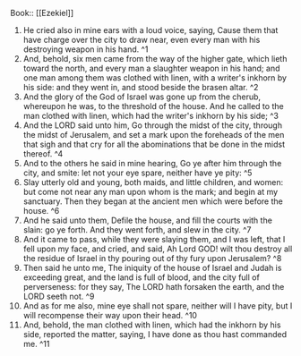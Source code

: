  Book:: [[Ezekiel]]
 1. He cried also in mine ears with a loud voice, saying, Cause them that have charge over the city to draw near, even every man with his destroying weapon in his hand. ^1
 2. And, behold, six men came from the way of the higher gate, which lieth toward the north, and every man a slaughter weapon in his hand; and one man among them was clothed with linen, with a writer's inkhorn by his side: and they went in, and stood beside the brasen altar. ^2
 3. And the glory of the God of Israel was gone up from the cherub, whereupon he was, to the threshold of the house. And he called to the man clothed with linen, which had the writer's inkhorn by his side; ^3
 4. And the LORD said unto him, Go through the midst of the city, through the midst of Jerusalem, and set a mark upon the foreheads of the men that sigh and that cry for all the abominations that be done in the midst thereof. ^4
 5. And to the others he said in mine hearing, Go ye after him through the city, and smite: let not your eye spare, neither have ye pity: ^5
 6. Slay utterly old and young, both maids, and little children, and women: but come not near any man upon whom is the mark; and begin at my sanctuary. Then they began at the ancient men which were before the house. ^6
 7. And he said unto them, Defile the house, and fill the courts with the slain: go ye forth. And they went forth, and slew in the city. ^7
 8. And it came to pass, while they were slaying them, and I was left, that I fell upon my face, and cried, and said, Ah Lord GOD! wilt thou destroy all the residue of Israel in thy pouring out of thy fury upon Jerusalem? ^8
 9. Then said he unto me, The iniquity of the house of Israel and Judah is exceeding great, and the land is full of blood, and the city full of perverseness: for they say, The LORD hath forsaken the earth, and the LORD seeth not. ^9
 10. And as for me also, mine eye shall not spare, neither will I have pity, but I will recompense their way upon their head. ^10
 11. And, behold, the man clothed with linen, which had the inkhorn by his side, reported the matter, saying, I have done as thou hast commanded me. ^11
